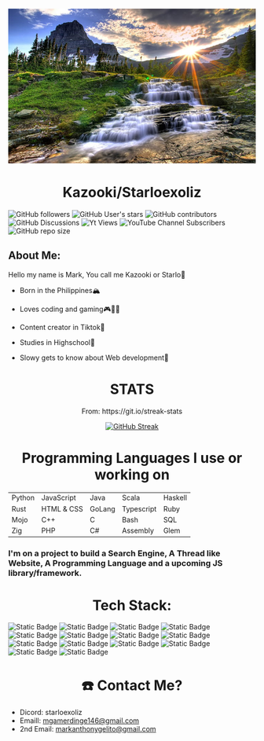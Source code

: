 <p align="center">
  <img src="formygithub.png" alt="image">
</p>

<div align="center">
  <h1>
    Kazooki/Starloexoliz
  </h1>
</div>

![GitHub followers](https://img.shields.io/github/followers/Kazooki123?style=for-the-badge&logo=github&color=green)
![GitHub User's stars](https://img.shields.io/github/stars/Kazooki123?style=for-the-badge&logo=github&color=green)
![GitHub contributors](https://img.shields.io/github/contributors/Kazooki123/starlosearch?style=for-the-badge&logo=github&label=Contributors&color=red)
![GitHub Discussions](https://img.shields.io/github/discussions/Kazooki123/starlosearch?style=for-the-badge&logo=github&label=Discussions&color=green)
![Yt Views](https://img.shields.io/youtube/channel/views/UCDZFWAeqwUGm9OU4LYq6qWg?style=for-the-badge)
![YouTube Channel Subscribers](https://img.shields.io/youtube/channel/subscribers/UCDZFWAeqwUGm9OU4LYq6qWg?style=for-the-badge)
![GitHub repo size](https://img.shields.io/github/repo-size/Kazooki123/starlosearch?style=for-the-badge&logo=github&label=Repo%20Size&color=purple)

## About Me:

Hello my name is Mark, You call me Kazooki or Starlo👋

* Born in the Philippines🏔️

* Loves coding and gaming🎮🧑‍💻

* Content creator in Tiktok🧠

* Studies in Highschool📖

* Slowy gets to know about Web development🔰

<div align="center">
  <h1>STATS</h1>
  <p>From: https://git.io/streak-stats</p>
</div>

<div align="center">
  <a href="https://git.io/streak-stats"><img src="https://streak-stats.demolab.com?user=Kazooki123&theme=highcontrast&date_format=%5BY.%5Dn.j&mode=weekly" alt="GitHub Streak" /></a>
</div>

<!-- ([![GitHub Streak](https://streak-stats.demolab.com?user=Kazooki123&theme=dark)](https://git.io/streak-stats))  -->

<div align="center">
  <h1>
    <b>Programming Languages I use or working on</b>
  </h1>
</div>

<div align="center">
  <table>
  <tr>
    <td>Python</td>
    <td>JavaScript</td>
    <td>Java</td>
    <td>Scala</td>
    <td>Haskell</td>
  </tr>
  <tr>
    <td>Rust</td>
    <td>HTML & CSS</td>
    <td>GoLang</td>
    <td>Typescript</td>
    <td>Ruby</td>
  </tr>
  <tr>
    <td>Mojo</td>
    <td>C++</td>
    <td>C</td>
    <td>Bash</td>
    <td>SQL</td>
  </tr>
  <tr>
    <td>Zig</td>
    <td>PHP</td>
    <td>C#</td>
    <td>Assembly</td>
    <td>Glem</td>
  </tr>
</table>
</div>

<h3>I'm on a project to build a Search Engine, A Thread like Website, A Programming Language and a upcoming JS library/framework.</h3>

<div align="center">
  <h1>
    <b>Tech Stack:</b>
  </h1>
</div>

![Static Badge](https://img.shields.io/badge/Svelte-black?style=for-the-badge&logo=svelte&logoColor=orange) ![Static Badge](https://img.shields.io/badge/React-black?style=for-the-badge&logo=react) ![Static Badge](https://img.shields.io/badge/NextJS-black?style=for-the-badge&logo=next.js) ![Static Badge](https://img.shields.io/badge/MongoDB-black?style=for-the-badge&logo=mongodb) ![Static Badge](https://img.shields.io/badge/Vercel-black?style=for-the-badge&logo=vercel) ![Static Badge](https://img.shields.io/badge/Firebase-black?style=for-the-badge&logo=firebase) ![Static Badge](https://img.shields.io/badge/ExpressJS-black?style=for-the-badge&logo=express&logoColor=white) ![Static Badge](https://img.shields.io/badge/NodeJS-black?style=for-the-badge&logo=node.js) ![Static Badge](https://img.shields.io/badge/TypeScript-black?style=for-the-badge&logo=typescript) ![Static Badge](https://img.shields.io/badge/SurrealDB-black?style=for-the-badge&logo=surrealdb&logoColor=purple) ![Static Badge](https://img.shields.io/badge/Jest-black?style=for-the-badge&logo=jest&logoColor=%23db362a) ![Static Badge](https://img.shields.io/badge/GoLang-black?style=for-the-badge&logo=go) ![Static Badge](https://img.shields.io/badge/WASM-black?style=for-the-badge&logo=webassembly) ![Static Badge](https://img.shields.io/badge/Sass-black?style=for-the-badge&logo=sass)

<div align="center">
  <h1>
    <b>☎️ Contact Me?</b>
  </h1>
</div>

* Dicord: starloexoliz
* Emaill: mgamerdinge146@gmail.com
* 2nd Email: markanthonygelito@gmail.com
